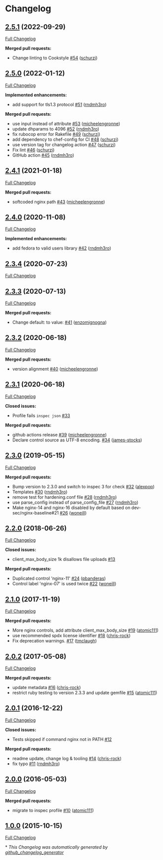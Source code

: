 # Changelog

## [2.5.1](https://github.com/dev-sec/nginx-baseline/tree/2.5.1) (2022-09-29)

[Full Changelog](https://github.com/dev-sec/nginx-baseline/compare/2.5.0...2.5.1)

**Merged pull requests:**

- Change linting to Cookstyle [\#54](https://github.com/dev-sec/nginx-baseline/pull/54) ([schurzi](https://github.com/schurzi))

## [2.5.0](https://github.com/dev-sec/nginx-baseline/tree/2.5.0) (2022-01-12)

[Full Changelog](https://github.com/dev-sec/nginx-baseline/compare/2.4.1...2.5.0)

**Implemented enhancements:**

- add support for tls1.3 protocol [\#51](https://github.com/dev-sec/nginx-baseline/pull/51) ([rndmh3ro](https://github.com/rndmh3ro))

**Merged pull requests:**

- use input instead of attribute [\#53](https://github.com/dev-sec/nginx-baseline/pull/53) ([micheelengronne](https://github.com/micheelengronne))
- update dhparams to 4096 [\#52](https://github.com/dev-sec/nginx-baseline/pull/52) ([rndmh3ro](https://github.com/rndmh3ro))
- fix rubocop error for Rakefile [\#49](https://github.com/dev-sec/nginx-baseline/pull/49) ([schurzi](https://github.com/schurzi))
- add dependency to chef-config for CI [\#48](https://github.com/dev-sec/nginx-baseline/pull/48) ([schurzi](https://github.com/schurzi))
- use version tag for changelog action [\#47](https://github.com/dev-sec/nginx-baseline/pull/47) ([schurzi](https://github.com/schurzi))
- Fix lint [\#46](https://github.com/dev-sec/nginx-baseline/pull/46) ([schurzi](https://github.com/schurzi))
- GitHub action [\#45](https://github.com/dev-sec/nginx-baseline/pull/45) ([rndmh3ro](https://github.com/rndmh3ro))

## [2.4.1](https://github.com/dev-sec/nginx-baseline/tree/2.4.1) (2021-01-18)

[Full Changelog](https://github.com/dev-sec/nginx-baseline/compare/2.4.0...2.4.1)

**Merged pull requests:**

- softcoded nginx path [\#43](https://github.com/dev-sec/nginx-baseline/pull/43) ([micheelengronne](https://github.com/micheelengronne))

## [2.4.0](https://github.com/dev-sec/nginx-baseline/tree/2.4.0) (2020-11-08)

[Full Changelog](https://github.com/dev-sec/nginx-baseline/compare/2.3.4...2.4.0)

**Implemented enhancements:**

- add fedora to valid users library [\#42](https://github.com/dev-sec/nginx-baseline/pull/42) ([rndmh3ro](https://github.com/rndmh3ro))

## [2.3.4](https://github.com/dev-sec/nginx-baseline/tree/2.3.4) (2020-07-23)

[Full Changelog](https://github.com/dev-sec/nginx-baseline/compare/2.3.3...2.3.4)

## [2.3.3](https://github.com/dev-sec/nginx-baseline/tree/2.3.3) (2020-07-13)

[Full Changelog](https://github.com/dev-sec/nginx-baseline/compare/2.3.2...2.3.3)

**Merged pull requests:**

- Change default: to value: [\#41](https://github.com/dev-sec/nginx-baseline/pull/41) ([enzomignogna](https://github.com/enzomignogna))

## [2.3.2](https://github.com/dev-sec/nginx-baseline/tree/2.3.2) (2020-06-18)

[Full Changelog](https://github.com/dev-sec/nginx-baseline/compare/2.3.1...2.3.2)

**Merged pull requests:**

- version alignment [\#40](https://github.com/dev-sec/nginx-baseline/pull/40) ([micheelengronne](https://github.com/micheelengronne))

## [2.3.1](https://github.com/dev-sec/nginx-baseline/tree/2.3.1) (2020-06-18)

[Full Changelog](https://github.com/dev-sec/nginx-baseline/compare/2.3.0...2.3.1)

**Closed issues:**

- Profile fails `inspec json` [\#33](https://github.com/dev-sec/nginx-baseline/issues/33)

**Merged pull requests:**

- github actions release [\#39](https://github.com/dev-sec/nginx-baseline/pull/39) ([micheelengronne](https://github.com/micheelengronne))
- Declare control source as UTF-8 encoding. [\#34](https://github.com/dev-sec/nginx-baseline/pull/34) ([james-stocks](https://github.com/james-stocks))

## [2.3.0](https://github.com/dev-sec/nginx-baseline/tree/2.3.0) (2019-05-15)

[Full Changelog](https://github.com/dev-sec/nginx-baseline/compare/2.2.0...2.3.0)

**Merged pull requests:**

- Bump version to 2.3.0 and switch to inspec 3 for check [\#32](https://github.com/dev-sec/nginx-baseline/pull/32) ([alexpop](https://github.com/alexpop))
- Templates [\#30](https://github.com/dev-sec/nginx-baseline/pull/30) ([rndmh3ro](https://github.com/rndmh3ro))
- remove test for hardening.conf file [\#28](https://github.com/dev-sec/nginx-baseline/pull/28) ([rndmh3ro](https://github.com/rndmh3ro))
- use parse\_config instead of parse\_config\_file [\#27](https://github.com/dev-sec/nginx-baseline/pull/27) ([rndmh3ro](https://github.com/rndmh3ro))
- Make nginx-14 and nginx-16 disabled by default based on dev-sec/nginx-baseline\#21 [\#26](https://github.com/dev-sec/nginx-baseline/pull/26) ([woneill](https://github.com/woneill))

## [2.2.0](https://github.com/dev-sec/nginx-baseline/tree/2.2.0) (2018-06-26)

[Full Changelog](https://github.com/dev-sec/nginx-baseline/compare/2.1.0...2.2.0)

**Closed issues:**

- client\_max\_body\_size 1k disallows file uploads [\#13](https://github.com/dev-sec/nginx-baseline/issues/13)

**Merged pull requests:**

- Duplicated control 'nginx-11' [\#24](https://github.com/dev-sec/nginx-baseline/pull/24) ([pbanderas](https://github.com/pbanderas))
- Control label 'nginx-07' is used twice [\#22](https://github.com/dev-sec/nginx-baseline/pull/22) ([woneill](https://github.com/woneill))

## [2.1.0](https://github.com/dev-sec/nginx-baseline/tree/2.1.0) (2017-11-19)

[Full Changelog](https://github.com/dev-sec/nginx-baseline/compare/2.0.2...2.1.0)

**Merged pull requests:**

- More nginx controls, add attribute client\_max\_body\_size [\#19](https://github.com/dev-sec/nginx-baseline/pull/19) ([atomic111](https://github.com/atomic111))
- use recommended spdx license identifier [\#18](https://github.com/dev-sec/nginx-baseline/pull/18) ([chris-rock](https://github.com/chris-rock))
- Fix deprecation warnings. [\#17](https://github.com/dev-sec/nginx-baseline/pull/17) ([tmclaugh](https://github.com/tmclaugh))

## [2.0.2](https://github.com/dev-sec/nginx-baseline/tree/2.0.2) (2017-05-08)

[Full Changelog](https://github.com/dev-sec/nginx-baseline/compare/2.0.1...2.0.2)

**Merged pull requests:**

- update metadata [\#16](https://github.com/dev-sec/nginx-baseline/pull/16) ([chris-rock](https://github.com/chris-rock))
- restrict ruby testing to version 2.3.3 and update gemfile [\#15](https://github.com/dev-sec/nginx-baseline/pull/15) ([atomic111](https://github.com/atomic111))

## [2.0.1](https://github.com/dev-sec/nginx-baseline/tree/2.0.1) (2016-12-22)

[Full Changelog](https://github.com/dev-sec/nginx-baseline/compare/2.0.0...2.0.1)

**Closed issues:**

- Tests skipped if command nginx not in PATH [\#12](https://github.com/dev-sec/nginx-baseline/issues/12)

**Merged pull requests:**

- readme update, change log & tooling [\#14](https://github.com/dev-sec/nginx-baseline/pull/14) ([chris-rock](https://github.com/chris-rock))
- fix typo [\#11](https://github.com/dev-sec/nginx-baseline/pull/11) ([rndmh3ro](https://github.com/rndmh3ro))

## [2.0.0](https://github.com/dev-sec/nginx-baseline/tree/2.0.0) (2016-05-03)

[Full Changelog](https://github.com/dev-sec/nginx-baseline/compare/1.0.0...2.0.0)

**Merged pull requests:**

- migrate to inspec profile [\#10](https://github.com/dev-sec/nginx-baseline/pull/10) ([atomic111](https://github.com/atomic111))

## [1.0.0](https://github.com/dev-sec/nginx-baseline/tree/1.0.0) (2015-10-15)

[Full Changelog](https://github.com/dev-sec/nginx-baseline/compare/2661c2a3199aa2dd9823f292c15c786a785149ab...1.0.0)



\* *This Changelog was automatically generated by [github_changelog_generator](https://github.com/github-changelog-generator/github-changelog-generator)*
